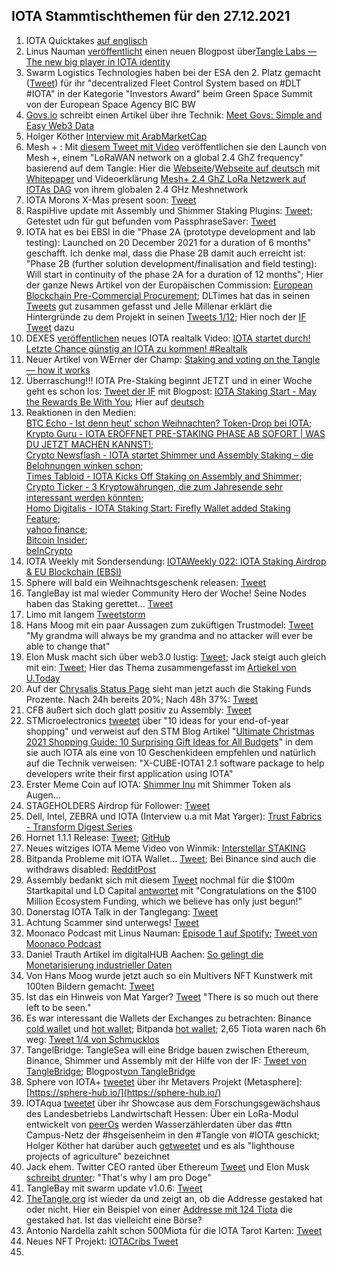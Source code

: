 ## IOTA Stammtischthemen für den 27.12.2021

1. IOTA Quicktakes [auf englisch](https://www.youtube.com/watch?v=n5WRfgNOERM)
2. Linus Nauman [veröffentlicht](https://twitter.com/LinusNaumann/status/1473017341126533131?s=20) einen neuen Blogpost über[Tangle Labs — The new big player in IOTA identity](https://medium.com/@linus.naumann/tangle-labs-the-new-big-player-in-iota-identity-a417ef4faa57)
3. Swarm Logistics Technologies haben bei der ESA den 2. Platz gemacht ([Tweet](https://twitter.com/SwarmLogistics/status/1472873163864391682?s=20)) für ihr "decentralized Fleet Control System based on #DLT #IOTA" in der Kategorie "Investors Award" beim Green Space Summit von der European Space Agency BIC BW
4. [Govs.io](https://govs.io/) schreibt einen Artikel über ihre Technik: [Meet Govs: Simple and Easy Web3 Data](https://medium.com/datagovs/meet-govs-simple-and-easy-web3-data-fa546a0b1391)
5. Holger Köther [Interview mit ArabMarketCap](https://www.youtube.com/watch?v=WjSfAIWqth8)
6. Mesh + : Mit [diesem Tweet mit Video](https://twitter.com/iotaMESH/status/1473249890558005249?s=20) veröffentlichen sie den Launch von Mesh +, einem "LoRaWAN network on a global 2.4 GhZ frequency" basierend auf dem Tangle: Hier die [Webseite](https://meshplus.io/#features)/[Webseite auf deutsch](https://de.meshplus.io/) mit [Whitepaper](https://docsend.com/view/7zahsgvdcnjpfgqs) und Videoerklärung [Mesh+ 2.4 GhZ LoRa Netzwerk auf IOTAs DAG](https://www.youtube.com/watch?v=c0WfTFIAEnY) von ihrem globalen 2.4 GHz Meshnetwork 
7. IOTA Morons X-Mas present soon: [Tweet](https://twitter.com/iotamorons/status/1473328883210596353?s=20)
8. RaspiHive update mit Assembly und Shimmer Staking Plugins: [Tweet](https://twitter.com/raspihive/status/1473367699401195538?s=20); Getestet udn für gut befunden vom PassphraseSaver: [Tweet](https://twitter.com/PassphraseSaver/status/1473365925151846402?s=20)
9. IOTA hat es bei EBSI in die "Phase 2A (prototype development and lab testing): Launched on 20 December 2021 for a duration of 6 months" geschafft. Ich denke mal, dass die Phase 2B damit auch erreicht ist: "Phase 2B (further solution development/finalisation and field testing): Will start in continuity of the phase 2A for a duration of 12 months"; Hier der ganze News Artikel von der Europäischen Commission: [European Blockchain Pre-Commercial Procurement](https://digital-strategy.ec.europa.eu/en/news/european-blockchain-pre-commercial-procurement?pk_source=twitter&pk_medium=social_media_organic&pk_campaign=_blockchain&pk_content=european-blockchain-pre-commercial-procurement); DLTimes hat das in seinen [Tweets](https://twitter.com/TheDLTimes/status/1473286399986122759?s=20) gut zusammen gefasst und Jelle Millenar erklärt die Hintergründe zu dem Projekt in seinen [Tweets 1/12](https://twitter.com/JelleFm/status/1473635200223657987?s=20); Hier noch der [IF Tweet](https://twitter.com/iota/status/1473609341072773120?s=20) dazu
10. DEXES [veröffentlichen](https://twitter.com/_DEXES_/status/1473266720529952770?s=20) neues IOTA realtalk Video: [IOTA startet durch! Letzte Chance günstig an IOTA zu kommen! #Realtalk](https://t.co/9Pf69Wu2Mz)
11. Neuer Artikel von WErner der Champ: [Staking and voting on the Tangle — how it works](https://medium.com/@wernerderchamp/staking-and-voting-on-the-tangle-how-it-works-8fa5d403fe8e)
12. Überraschung!!! IOTA Pre-Staking beginnt JETZT und in einer Woche geht es schon los: [Tweet der IF](https://twitter.com/iota/status/1473292547904741380?s=20) mit Blogpost: [IOTA Staking Start - May the Rewards Be With You](https://blog.iota.org/iota-staking-start/); Hier auf [deutsch](https://iota-kurs.de/iota-staking-start/)
13. Reaktionen in den Medien: <br>[BTC Echo - Ist denn heut’ schon Weihnachten? Token-Drop bei IOTA](https://www.btc-echo.de/news/ist-denn-heut-schon-weihnachten-token-drop-bei-iota-131502/); <br> [Krypto Guru - IOTA ERÖFFNET PRE-STAKING PHASE AB SOFORT | WAS DU JETZT MACHEN KANNST!](https://krypto-guru.de/news/iota-pre-staking-phase/); <br> [Crypto Newsflash - IOTA startet Shimmer und Assembly Staking – die Belohnungen winken schon](https://www.crypto-news-flash.com/may-the-rewards-be-with-you-iota-starts-shimmer-and-assembly-staking/); <br> [Times Tabloid - IOTA Kicks Off Staking on Assembly and Shimmer](https://timestabloid.com/iota-kicks-off-staking-on-assembly-and-shimmer/); <br> [Crypto Ticker - 3 Kryptowährungen, die zum Jahresende sehr interessant werden könnten](https://cryptoticker.io/de/3-kryptowaehrungen-die-zum-jahresende-sehr-interessant-werden-koennten/); <br> [Homo Digitalis - IOTA Staking Start: Firefly Wallet added Staking Feature](https://twitter.com/TANGLEBAY/status/1473483499092983811?s=20); <br> [yahoo finance](https://es.finance.yahoo.com/noticias/staking-iota-shimmer-smr-assembly-105221198.html); <br> [Bitcoin Insider](https://www.bitcoininsider.org/article/140417/iota-staking-start); <br> [beInCrypto](https://es.beincrypto.com/staking-iota-es-posible-shimmer-smr-assembly-asmb/)
14. IOTA Weekly mit Sondersendung: [IOTAWeekly 022: IOTA Staking Airdrop & EU Blockchain (EBSI)](https://www.youtube.com/watch?v=snNT-yfjjAE)
15. Sphere will bald ein Weihnachtsgeschenk releasen: [Tweet](https://twitter.com/Sphere_Hub_io/status/1473319443992395779?s=20)
16. TangleBay ist mal wieder Community Hero der Woche! Seine Nodes haben das Staking gerettet... [Tweet](https://twitter.com/TANGLEBAY/status/1473483499092983811?s=20)
17. Limo mit langem [Tweetstorm](https://twitter.com/42_paradox/status/1473297237191053323?s=20)
18. Hans Moog mit ein paar Aussagen zum zuküftigen Trustmodel: [Tweet](https://twitter.com/hus_qy/status/1472974861261807625?s=20) "My grandma will always be my grandma and no attacker will ever be able to change that"
19. Elon Musk macht sich über web3.0 lustig: [Tweet](https://twitter.com/elonmusk/status/1473165434518224896?s=20); Jack steigt auch gleich mit ein: [Tweet](https://twitter.com/jack/status/1473165759224463360?s=20); Hier das Thema zusammengefasst im [Artiekel von U.Today](https://u.today/elon-musk-and-dogecoin-creator-continuously-attacking-web3-posting-controversial-gifs)
20. Auf der [Chrysalis Status Page](https://chrysalis.iota.org/status) sieht man jetzt auch die Staking Funds Prozente. Nach 24h bereits 20%; Nach 48h 37%: [Tweet](https://twitter.com/Sexy_Tangle/status/1474029505127845891?s=20)
21. CFB äußert sich doch glatt positiv zu Assembly: [Tweet](https://twitter.com/c___f___b/status/1473573281211076612?s=20)
22. STMicroelectronics [tweetet](https://twitter.com/ST_World/status/1473594292128169986?s=20) über "10 ideas for your end-of-year shopping" und verweist auf den STM Blog Artikel "[Ultimate Christmas 2021 Shopping Guide: 10 Surprising Gift Ideas for All Budgets](https://blog.st.com/2021-shopping-guide/)" in dem sie auch IOTA als eine von 10 Geschenkideen empfehlen und natürlich auf die Technik verweisen: "X-CUBE-IOTA1 2.1 software package to help developers write their first application using IOTA"
23. Erster Meme Coin auf IOTA: [Shimmer Inu](https://twitter.com/shimmer_inu) mit Shimmer Token als Augen...
24. STAGEHOLDERS Airdrop für Follower: [Tweet](https://twitter.com/stageholders/status/1473563985521827851?s=20)
25. Dell, Intel, ZEBRA und IOTA (Interview u.a mit Mat Yarger): [Trust Fabrics - Transform Digest Series](https://www.youtube.com/watch?v=rj3A6LTkJaM)
26. Hornet 1.1.1 Release: [Tweet](https://twitter.com/GoHornet/status/1473604823144665092?s=20); [GitHub](https://github.com/gohornet/hornet/releases/tag/v1.1.1)
27. Neues witziges IOTA Meme Video von Winmik: [Interstellar STAKING](https://www.youtube.com/watch?v=iT3bFw3Gamw&t=69s)
28. Bitpanda Probleme mit IOTA Wallet... [Tweet](https://twitter.com/bitpanda/status/1473607720326553602?s=20); Bei Binance sind auch die withdraws disabled: [RedditPost](https://www.reddit.com/r/Iota/comments/rlhikw/withdrawing_from_binance_disabled_anyone_else/?utm_source=ifttt)
29. Assembly bedankt sich mit diesem [Tweet](https://twitter.com/assembly_net/status/1473564092166193152?s=20) nochmal für die $100m Startkapital und LD Capital [antwortet](https://twitter.com/LD_Capital/status/1473650695543083011?s=20) mit "Congratulations on the $100 Million Ecosystem Funding, which we believe has only just begun!"
30. Donerstag IOTA Talk in der Tanglegang: [Tweet](https://twitter.com/GangTangleTalk/status/1473660906294980613?s=20)
31. Achtung Scammer sind unterwegs! [Tweet](https://twitter.com/karuma303/status/1473411172795928580?s=20)
32. Moonaco Podcast mit Linus Nauman: [Episode 1 auf Spotify](https://open.spotify.com/episode/6Quu9uuNoaMxHcaytohmQI?si=1Ebo0jV6QJKxNjB0Fekhyw&nd=1); [Tweet von Moonaco Podcast](https://twitter.com/Moonaco5/status/1473847204569829382?s=20)
33. Daniel Trauth Artikel im digitalHUB Aachen: [So gelingt die Monetarisierung industrieller Daten](https://aachen.digital/blog/so-gelingt-die-monetarisierung-industrieller-daten/)
34. Von Hans Moog wurde jetzt auch so ein Multivers NFT Kunstwerk mit 100ten Bildern gemacht: [Tweet](https://twitter.com/Multiverse_Hans/status/1473715260209180676?s=20)
35. Ist das ein Hinweis von Mat Yarger? [Tweet](https://twitter.com/Mat_Yarger/status/1473830611777474561?s=20) "There is so much out there left to be seen."
36. Es war interessant die Wallets der Exchanges zu betrachten: Binance [cold wallet](https://explorer.iota.org/mainnet/addr/iota1qrw93e6mpj8s4uxg5rxecs44uw07rc2r0awegvc9k9zdxk38rx9vs7wu9r9) und [hot wallet](https://explorer.iota.org/mainnet/addr/iota1qrp7wn7ag964yh7r6csphg8l47q9ehlpxz8tukhad09x7avjj09s5qunq87); Bitpanda [hot wallet](https://explorer.iota.org/mainnet/addr/iota1qzuw4ppc0jjc4rtdttz99qqv7h8gldyqvzq80tfgn5n4cemc3500uh3unex); 2,65 Tiota waren nach 6h weg: [Tweet 1/4 von Schmucklos](https://twitter.com/Schmucklos_/status/1473911808595570692?s=20)
37. TangelBridge: TangleSea will eine Bridge bauen zwischen Ethereum, Binance, Shimmer und Assembly mit der Hilfe von der IF: [Tweet von TangleBridge](https://twitter.com/TangleBridge/status/1473971657354227720?s=20); Blogpost[von TangleBridge](https://t.co/I1QNhLl2cX)
38. Sphere von IOTA+ [tweetet](https://twitter.com/Sphere_Hub_io/status/1474141106866692099?s=20) über ihr Metavers Projekt (Metasphere]: [https://sphere-hub.io/](https://sphere-hub.io/)
39. IOTAqua [tweetet](https://twitter.com/IOTAqua/status/1474046709319745537?t=IFb5MlkK1D6TaJFfnFN_GA&s=19) über ihr Showcase aus dem Forschungsgewächshaus des Landesbetriebs Landwirtschaft Hessen: Über ein LoRa-Modul entwickelt von [peerOs](https://www.peeros.de/#/) werden Wasserzählerdaten über das #ttn Campus-Netz der #hsgeisenheim in den #Tangle von #IOTA geschickt; Holger Köther hat darüber auch [getweetet](https://twitter.com/HolgerKoether/status/1474085421080625153?s=20) und es als "lighthouse projects of agriculture" bezeichnet
40. Jack ehem. Twitter CEO ranted über Ethereum [Tweet](https://twitter.com/jack/status/1473887809211711491?t=WbQFEHKUg0W8n4MdTWTXoA&s=19) und Elon Musk [schreibt drunter](https://twitter.com/elonmusk/status/1473914193527070770?t=5jUGOJZvbMTjgdkl0GllWA&s=19): "That's why I am pro Doge"
41. TangleBay mit swarm update v1.0.6: [Tweet](https://twitter.com/TANGLEBAY/status/1474171525074980866)
42. [TheTangle.org](https://thetangle.org/) ist wieder da und zeigt an, ob die Addresse gestaked hat oder nicht. Hier ein Beispiel von einer [Addresse mit 124 Tiota](https://thetangle.org/address/iota1qrwfnskm4f7utdrxqnkfntfqxehtpj8s0kf68zkcwm0yrhuemzjp5sjfw5v?s=08) die gestaked hat. Ist das vielleicht eine Börse?
43. Antonio Nardella zahlt schon 500Miota für die IOTA Tarot Karten: [Tweet](https://twitter.com/antonionardella/status/1474263020318732290?s=20)
44. Neues NFT Projekt: [IOTACribs Tweet](https://twitter.com/iotacribs/status/1474059538215182341?s=20)
45. 

